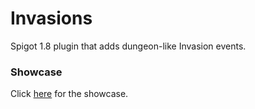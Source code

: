 # Invasions
Spigot 1.8 plugin that adds dungeon-like Invasion events.

### Showcase
Click [here](https://youtu.be/Oa_9OsiKkcQ) for the showcase.
